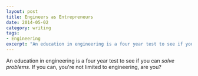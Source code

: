 ```yaml
---
layout: post
title: Engineers as Entrepreneurs
date: 2014-05-02
category: writing
tags:
- Engineering
excerpt: "An education in engineering is a four year test to see if you can _solve problems_. If you can, you're not limited to engineering, are you?"
---
```


An education in engineering is a four year test to see if you can _solve problems_. If you can, you're not limited to engineering, are you?
